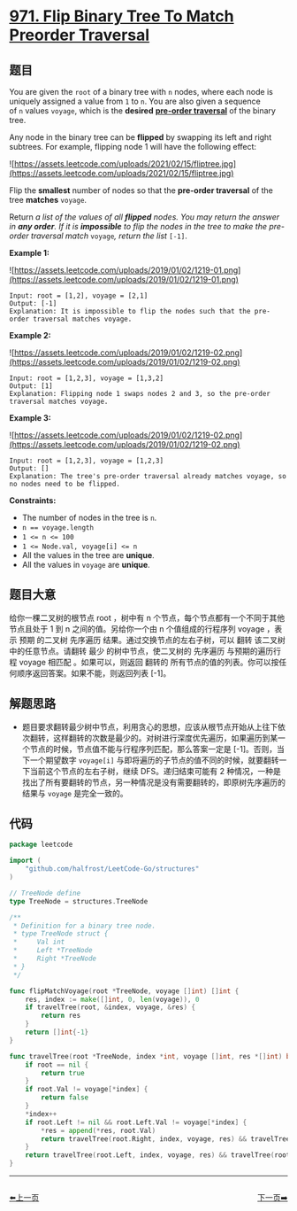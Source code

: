 # [971. Flip Binary Tree To Match Preorder Traversal](https://leetcode.com/problems/flip-binary-tree-to-match-preorder-traversal/)


## 题目

You are given the `root` of a binary tree with `n` nodes, where each node is uniquely assigned a value from `1` to `n`. You are also given a sequence of `n` values `voyage`, which is the **desired** **[pre-order traversal](https://en.wikipedia.org/wiki/Tree_traversal#Pre-order)** of the binary tree.

Any node in the binary tree can be **flipped** by swapping its left and right subtrees. For example, flipping node 1 will have the following effect:

![https://assets.leetcode.com/uploads/2021/02/15/fliptree.jpg](https://assets.leetcode.com/uploads/2021/02/15/fliptree.jpg)

Flip the **smallest** number of nodes so that the **pre-order traversal** of the tree **matches** `voyage`.

Return *a list of the values of all **flipped** nodes. You may return the answer in **any order**. If it is **impossible** to flip the nodes in the tree to make the pre-order traversal match* `voyage`*, return the list* `[-1]`.

**Example 1:**

![https://assets.leetcode.com/uploads/2019/01/02/1219-01.png](https://assets.leetcode.com/uploads/2019/01/02/1219-01.png)

```
Input: root = [1,2], voyage = [2,1]
Output: [-1]
Explanation: It is impossible to flip the nodes such that the pre-order traversal matches voyage.
```

**Example 2:**

![https://assets.leetcode.com/uploads/2019/01/02/1219-02.png](https://assets.leetcode.com/uploads/2019/01/02/1219-02.png)

```
Input: root = [1,2,3], voyage = [1,3,2]
Output: [1]
Explanation: Flipping node 1 swaps nodes 2 and 3, so the pre-order traversal matches voyage.
```

**Example 3:**

![https://assets.leetcode.com/uploads/2019/01/02/1219-02.png](https://assets.leetcode.com/uploads/2019/01/02/1219-02.png)

```
Input: root = [1,2,3], voyage = [1,2,3]
Output: []
Explanation: The tree's pre-order traversal already matches voyage, so no nodes need to be flipped.
```

**Constraints:**

- The number of nodes in the tree is `n`.
- `n == voyage.length`
- `1 <= n <= 100`
- `1 <= Node.val, voyage[i] <= n`
- All the values in the tree are **unique**.
- All the values in `voyage` are **unique**.

## 题目大意

给你一棵二叉树的根节点 root ，树中有 n 个节点，每个节点都有一个不同于其他节点且处于 1 到 n 之间的值。另给你一个由 n 个值组成的行程序列 voyage ，表示 预期 的二叉树 先序遍历 结果。通过交换节点的左右子树，可以 翻转 该二叉树中的任意节点。请翻转 最少 的树中节点，使二叉树的 先序遍历 与预期的遍历行程 voyage 相匹配 。如果可以，则返回 翻转的 所有节点的值的列表。你可以按任何顺序返回答案。如果不能，则返回列表 [-1]。

## 解题思路

- 题目要求翻转最少树中节点，利用贪心的思想，应该从根节点开始从上往下依次翻转，这样翻转的次数是最少的。对树进行深度优先遍历，如果遍历到某一个节点的时候，节点值不能与行程序列匹配，那么答案一定是 [-1]。否则，当下一个期望数字 `voyage[i]` 与即将遍历的子节点的值不同的时候，就要翻转一下当前这个节点的左右子树，继续 DFS。递归结束可能有 2 种情况，一种是找出了所有要翻转的节点，另一种情况是没有需要翻转的，即原树先序遍历的结果与 `voyage` 是完全一致的。

## 代码

```go
package leetcode

import (
	"github.com/halfrost/LeetCode-Go/structures"
)

// TreeNode define
type TreeNode = structures.TreeNode

/**
 * Definition for a binary tree node.
 * type TreeNode struct {
 *     Val int
 *     Left *TreeNode
 *     Right *TreeNode
 * }
 */

func flipMatchVoyage(root *TreeNode, voyage []int) []int {
	res, index := make([]int, 0, len(voyage)), 0
	if travelTree(root, &index, voyage, &res) {
		return res
	}
	return []int{-1}
}

func travelTree(root *TreeNode, index *int, voyage []int, res *[]int) bool {
	if root == nil {
		return true
	}
	if root.Val != voyage[*index] {
		return false
	}
	*index++
	if root.Left != nil && root.Left.Val != voyage[*index] {
		*res = append(*res, root.Val)
		return travelTree(root.Right, index, voyage, res) && travelTree(root.Left, index, voyage, res)
	}
	return travelTree(root.Left, index, voyage, res) && travelTree(root.Right, index, voyage, res)
}
```


----------------------------------------------
<div style="display: flex;justify-content: space-between;align-items: center;">
<p><a href="https://books.halfrost.com/leetcode/ChapterFour/0900~0999/0970.Powerful-Integers/">⬅️上一页</a></p>
<p><a href="https://books.halfrost.com/leetcode/ChapterFour/0900~0999/0973.K-Closest-Points-to-Origin/">下一页➡️</a></p>
</div>
